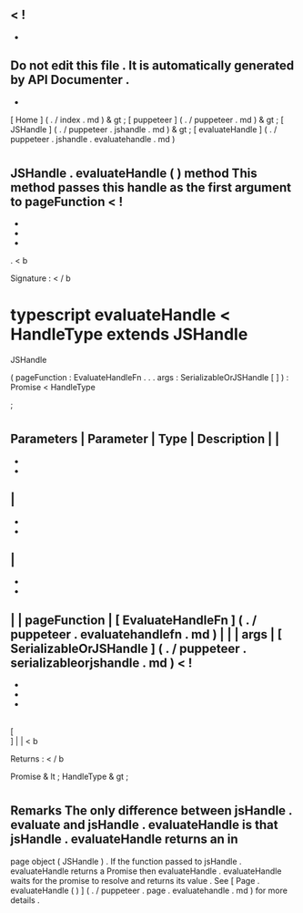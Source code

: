 <
!
-
-
Do
not
edit
this
file
.
It
is
automatically
generated
by
API
Documenter
.
-
-
>
[
Home
]
(
.
/
index
.
md
)
&
gt
;
[
puppeteer
]
(
.
/
puppeteer
.
md
)
&
gt
;
[
JSHandle
]
(
.
/
puppeteer
.
jshandle
.
md
)
&
gt
;
[
evaluateHandle
]
(
.
/
puppeteer
.
jshandle
.
evaluatehandle
.
md
)
#
#
JSHandle
.
evaluateHandle
(
)
method
This
method
passes
this
handle
as
the
first
argument
to
pageFunction
<
!
-
-
-
-
>
.
<
b
>
Signature
:
<
/
b
>
typescript
evaluateHandle
<
HandleType
extends
JSHandle
=
JSHandle
>
(
pageFunction
:
EvaluateHandleFn
.
.
.
args
:
SerializableOrJSHandle
[
]
)
:
Promise
<
HandleType
>
;
#
#
Parameters
|
Parameter
|
Type
|
Description
|
|
-
-
-
|
-
-
-
|
-
-
-
|
|
pageFunction
|
[
EvaluateHandleFn
]
(
.
/
puppeteer
.
evaluatehandlefn
.
md
)
|
|
|
args
|
[
SerializableOrJSHandle
]
(
.
/
puppeteer
.
serializableorjshandle
.
md
)
<
!
-
-
-
-
>
\
[
\
]
|
|
<
b
>
Returns
:
<
/
b
>
Promise
&
lt
;
HandleType
&
gt
;
#
#
Remarks
The
only
difference
between
jsHandle
.
evaluate
and
jsHandle
.
evaluateHandle
is
that
jsHandle
.
evaluateHandle
returns
an
in
-
page
object
(
JSHandle
)
.
If
the
function
passed
to
jsHandle
.
evaluateHandle
returns
a
Promise
then
evaluateHandle
.
evaluateHandle
waits
for
the
promise
to
resolve
and
returns
its
value
.
See
[
Page
.
evaluateHandle
(
)
]
(
.
/
puppeteer
.
page
.
evaluatehandle
.
md
)
for
more
details
.
